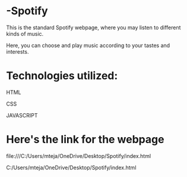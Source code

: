 # -Spotify
This is the standard Spotify webpage, where you may listen to different kinds of music.

Here, you can choose and play music according to your tastes and interests.

# Technologies utilized:

HTML

CSS

JAVASCRIPT

# Here's the link for the webpage

file:///C:/Users/mteja/OneDrive/Desktop/Spotify/index.html


C:/Users/mteja/OneDrive/Desktop/Spotify/index.html
